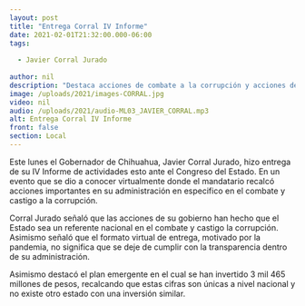 ```yaml
---
layout: post
title: "Entrega Corral IV Informe"
date: 2021-02-01T21:32:00.000-06:00
tags:
  
  - Javier Corral Jurado
  
author: nil
description: "Destaca acciones de combate a la corrupción y acciones dentro de la pandemia."
image: /uploads/2021/images-CORRAL.jpg
video: nil
audio: /uploads/2021/audio-ML03_JAVIER_CORRAL.mp3
alt: Entrega Corral IV Informe
front: false
section: Local
---
```


Este lunes el Gobernador de Chihuahua, Javier Corral Jurado, hizo entrega de su IV Informe de actividades esto ante el Congreso del Estado. En un evento que se dio a conocer virtualmente donde el mandatario recalcó acciones importantes en su administración en especifico en el combate y castigo a la corrupción.

Corral Jurado señaló que las acciones de su gobierno han hecho que el Estado sea un referente nacional en el combate y castigo la corrupción. Asimismo señaló que el formato virtual de entrega, motivado por la pandemia, no significa que se deje de cumplir con la transparencia dentro de su administración.

Asimismo destacó el plan emergente en el cual se han invertido 3 mil 465 millones de pesos, recalcando que estas cifras son únicas a nivel nacional y no existe otro estado con una inversión similar.